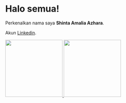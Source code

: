 # Halo semua! 

Perkenalkan nama saya **Shinta Amalia Azhara**.

Akun [Linkedin](https://www.linkedin.com/in/shintaamaliaazhara/).


<p align="left">
<a href="https://github.com/ShintaAmaliaA">
  <img height="180em" src="https://github-readme-stats-eight-theta.vercel.app/api?username=ShintaAmaliaA&show_icons=true&theme=algolia&include_all_commits=true&count_private=true"/>
  <img height="180em" src="https://github-readme-stats-eight-theta.vercel.app/api/top-langs/?username=ShintaAmaliaA&layout=compact&langs_count=8&theme=algolia"/>
</a>
</p>
